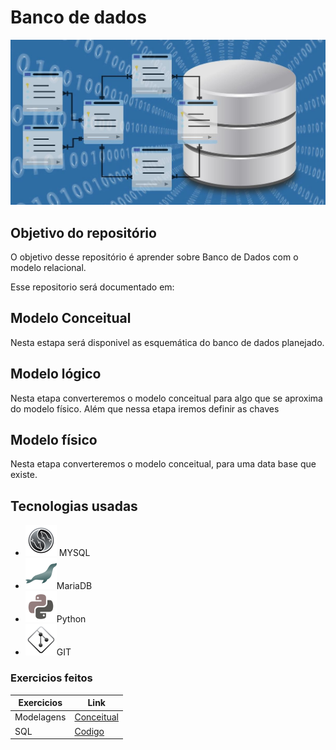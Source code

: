 # Banco de dados

![img](img/bdd.jpg)

## Objetivo do repositório

O objetivo desse repositório é aprender sobre Banco de Dados com o modelo relacional.

Esse repositorio será documentado em:

## Modelo Conceitual

Nesta estapa será disponivel as esquemática do banco de dados planejado.

## Modelo lógico

Nesta etapa converteremos o modelo conceitual para algo que se aproxima do modelo físico. Além que nessa etapa iremos definir as chaves

## Modelo físico

Nesta etapa converteremos o modelo conceitual, para uma data base que existe.

## Tecnologias usadas

- ![img](img/icons/icons8-mysql-50.png) MYSQL
- ![img](img/icons/icons8-mariadb-50.png)MariaDB
- ![img](img/icons/icons8-python-50.png)Python
- ![img](img/icons/icons8-git-50.png)GIT

### Exercicios feitos

|Exercicios|Link|
|----------|----|
|Modelagens|[Conceitual](./modelagens/README.md)|
|SQL|[Codigo](./sql/README.md)|
